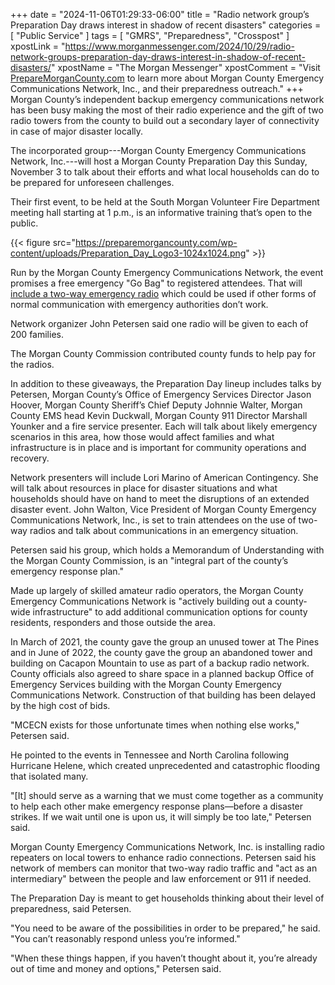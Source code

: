 +++
date = "2024-11-06T01:29:33-06:00"
title = "Radio network group’s Preparation Day draws interest in shadow of recent disasters"
categories = [ "Public Service" ]
tags = [ "GMRS", "Preparedness", "Crosspost" ]
xpostLink = "https://www.morganmessenger.com/2024/10/29/radio-network-groups-preparation-day-draws-interest-in-shadow-of-recent-disasters/"
xpostName = "The Morgan Messenger"
xpostComment = "Visit [PrepareMorganCounty.com](http://www.preparemorgancounty.com/) to learn more about Morgan County Emergency Communications Network, Inc., and their preparedness outreach."
+++
Morgan County’s independent backup emergency communications network
has been busy making the most of their radio experience and the gift
of two radio towers from the county to build out a secondary layer of
connectivity in case of major disaster locally.
<!--more-->

The incorporated group---Morgan County Emergency Communications
Network, Inc.---will host a Morgan County Preparation Day this Sunday,
November 3 to talk about their efforts and what local households can do
to be prepared for unforeseen challenges.

Their first event, to be held at the South Morgan Volunteer Fire
Department meeting hall starting at 1 p.m., is an informative training
that’s open to the public.

{{< figure src="https://preparemorgancounty.com/wp-content/uploads/Preparation_Day_Logo3-1024x1024.png" >}}

Run by the Morgan County Emergency Communications Network, the event
promises a free emergency "Go Bag" to registered attendees. That will
[include a two-way emergency radio](https://preparemorgancounty.com/free-disaster-radio/)
which could be used if other forms of normal communication with
emergency authorities don’t work.

Network organizer John Petersen said one radio will be given to each of
200 families.

The Morgan County Commission contributed county funds to help pay for
the radios.

In addition to these giveaways, the Preparation Day lineup includes
talks by Petersen, Morgan County’s Office of Emergency Services
Director Jason Hoover, Morgan County Sheriff’s Chief Deputy Johnnie
Walter, Morgan County EMS head Kevin Duckwall, Morgan County 911
Director Marshall Younker and a fire service presenter. Each will talk
about likely emergency scenarios in this area, how those would affect
families and what infrastructure is in place and is important for
community operations and recovery.

Network presenters will include Lori Marino of American Contingency.
She will talk about resources in place for disaster situations and what
households should have on hand to meet the disruptions of an extended
disaster event. John Walton, Vice President of Morgan County Emergency
Communications Network, Inc., is set to train attendees on the use of
two-way radios and talk about communications in an emergency situation.

Petersen said his group, which holds a Memorandum of Understanding with
the Morgan County Commission, is an "integral part of the county’s
emergency response plan."

Made up largely of skilled amateur radio operators, the Morgan County
Emergency Communications Network is "actively building out a
county-wide infrastructure" to add additional communication options
for county residents, responders and those outside the area.

In March of 2021, the county gave the group an unused tower at The
Pines and in June of 2022, the county gave the group an abandoned tower
and building on Cacapon Mountain to use as part of a backup radio
network. County officials also agreed to share space in a planned backup
Office of Emergency Services building with the Morgan County Emergency
Communications Network. Construction of that building has been delayed
by the high cost of bids.

"MCECN exists for those unfortunate times when nothing else works,"
Petersen said.

He pointed to the events in Tennessee and North Carolina following
Hurricane Helene, which created unprecedented and catastrophic flooding
that isolated many.

"[It] should serve as a warning that we must come together as a
community to help each other make emergency response plans—before a
disaster strikes. If we wait until one is upon us, it will simply be too
late," Petersen said.

Morgan County Emergency Communications Network, Inc. is installing radio
repeaters on local towers to enhance radio connections. Petersen said
his network of members can monitor that two-way radio traffic and "act
as an intermediary" between the people and law enforcement or 911 if
needed.

The Preparation Day is meant to get households thinking about their
level of preparedness, said Petersen.

"You need to be aware of the possibilities in order to be prepared,"
he said. "You can’t reasonably respond unless you’re informed."

"When these things happen, if you haven’t thought about it, you’re
already out of time and money and options," Petersen said.
